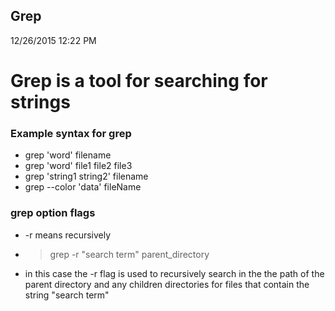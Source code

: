 ##  Grep
12/26/2015 12:22 PM

#  Grep is a tool for searching for strings

### Example syntax for grep

*  grep 'word' filename
*  grep 'word' file1 file2 file3
*  grep 'string1 string2'  filename
*  grep --color 'data' fileName


###  grep option flags

*  -r means recursively

*  > grep -r "search term" parent_directory

  *  in this case the -r flag is used to recursively search in the the path of the parent directory and any children directories for files that contain the string "search term"
